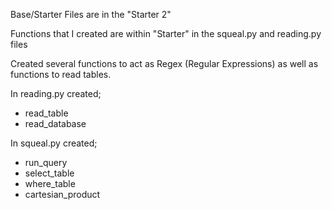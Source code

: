 Base/Starter Files are in the "Starter 2"

Functions that I created are within "Starter" in the squeal.py and reading.py files

Created several functions to act as Regex (Regular Expressions) as well as functions to read tables.

In reading.py created;
  - read_table
  - read_database
  
In squeal.py created;
  - run_query
  - select_table
  - where_table
  - cartesian_product
